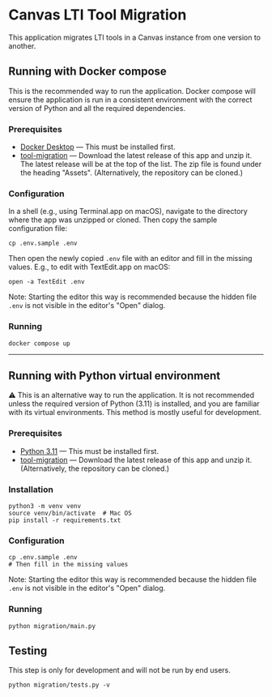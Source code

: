 # Canvas LTI Tool Migration

This application migrates LTI tools in a Canvas instance from one version to another.

## Running with Docker compose

This is the recommended way to run the application.  Docker compose will ensure the application is run in a consistent environment with the correct version of Python and all the required dependencies.

### Prerequisites
* [Docker Desktop](https://www.docker.com/products/docker-desktop/) — This must be installed first.
* [tool-migration](https://github.com/tl-its-umich-edu/tool-migration/releases/latest) — Download the latest release of this app and unzip it.  The latest release will be at the top of the list.  The zip file is found under the heading "Assets".  (Alternatively, the repository can be cloned.)

### Configuration

In a shell (e.g., using Terminal.app on macOS), navigate to the directory where the app was unzipped or cloned.  Then copy the sample configuration file:

```shell
cp .env.sample .env
```

Then open the newly copied `.env` file with an editor and fill in the missing values.  E.g., to edit with TextEdit.app on macOS:

```shell
open -a TextEdit .env
```

Note: Starting the editor this way is recommended because the hidden file `.env` is not visible in the editor's "Open" dialog.

### Running

```shell
docker compose up
```

---

## Running with Python virtual environment

⚠ This is an alternative way to run the application.  It is not recommended unless the required version of Python (3.11) is installed, and you are familiar with its virtual environments.  This method is mostly useful for development.

### Prerequisites

* [Python 3.11](https://www.python.org/downloads/) — This must be installed first.
* [tool-migration](https://github.com/tl-its-umich-edu/tool-migration/archive/refs/heads/main.zip) — Download the latest release of this app and unzip it.  (Alternatively, the repository can be cloned.)

### Installation

```shell
python3 -m venv venv
source venv/bin/activate  # Mac OS
pip install -r requirements.txt
```

### Configuration

```shell
cp .env.sample .env
# Then fill in the missing values
```

Note: Starting the editor this way is recommended because the hidden file `.env` is not visible in the editor's "Open" dialog.

### Running

```shell
python migration/main.py
```


## Testing

This step is only for development and will not be run by end users.

```shell
python migration/tests.py -v
```

